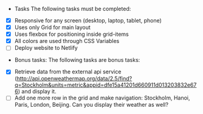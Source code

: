 * Tasks
The following tasks must be completed:

* [x] Responsive for any screen (desktop, laptop, tablet, phone)
* [x] Uses only Grid for main layout
* [x] Uses flexbox for positioning inside grid-items
* [x] All colors are used through CSS Variables
* [ ] Deploy website to Netlify
* Bonus tasks:
The following tasks are bonus tasks:
* [x] Retrieve data from the external api service (http://api.openweathermap.org/data/2.5/find?q=Stockholm&units=metric&appid=dfe15a41201d660911d013203832e676) and display it.
* [ ] Add one more row in the grid and make navigation: Stockholm, Hanoi, Paris, London, Beijing. Can you display their weather as well?